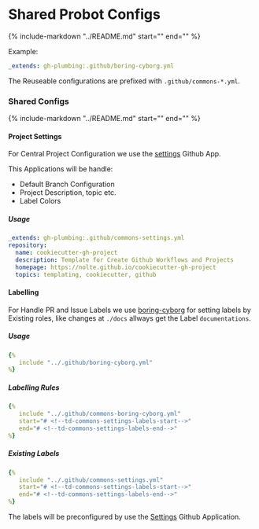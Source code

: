 # Shared Probot Configs


{%
   include-markdown "../README.md"
   start="<!--probot-intro-start-->"
   end="<!--probot-intro-end-->"
%}

Example:

```yaml
_extends: gh-plumbing:.github/boring-cyborg.yml
```

The Reuseable configurations are prefixed with ```.github/commons-*.yml```.


### Shared Configs

{%
   include-markdown "../README.md"
   start="<!--td-probot-apps-start-->"
   end="<!--td-probot-apps-end-->"
%}

#### Project Settings

For Central Project Configuration we use the [settings](https://probot.github.io/apps/settings/) Github App.

This Applications will be handle:

* Default Branch Configuration
* Project Description, topic etc.
* Label Colors


##### Usage

```yaml
_extends: gh-plumbing:.github/commons-settings.yml
repository:
  name: cookiecutter-gh-project
  description: Template for Create Github Workflows and Projects
  homepage: https://nolte.github.io/cookiecutter-gh-project
  topics: templating, cookiecutter, github
```

#### Labelling

For Handle PR and Issue Labels we use [boring-cyborg](https://probot.github.io/apps/boring-cyborg/) for setting labels by Existing roles, like changes at `./docs` allways get the Label `documentations`.

##### Usage

```yaml
{%
   include "../.github/boring-cyborg.yml"
%}
```

##### Labelling Rules

```yaml
{%
   include "../.github/commons-boring-cyborg.yml"
   start="# <!--td-commons-settings-labels-start-->"
   end="# <!--td-commons-settings-labels-end-->"
%}
```

##### Existing Labels

```yaml
{%
   include "../.github/commons-settings.yml"
   start="# <!--td-commons-settings-labels-start-->"
   end="# <!--td-commons-settings-labels-end-->"
%}
```
The labels will be preconfigured by use the [Settings](#project-settings) Github Application.
